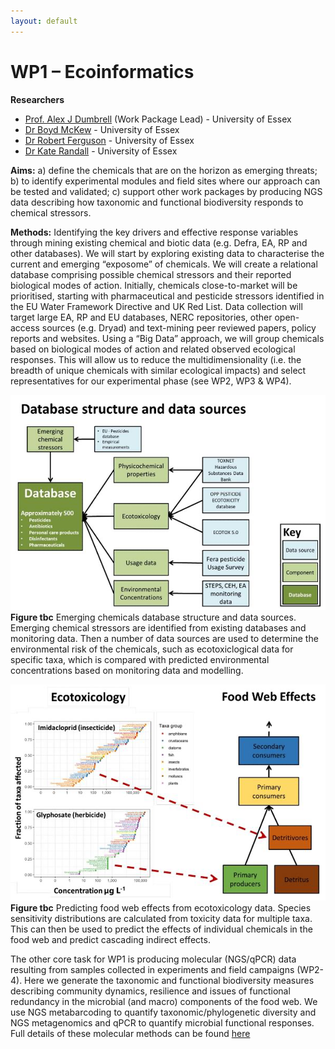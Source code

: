 ```yaml
---
layout: default
---
```


# WP1 – Ecoinformatics 

**Researchers**
+ [Prof. Alex J Dumbrell](https://www.essex.ac.uk/people/dumbr85003/alex-dumbrell) (Work Package Lead) - University of Essex
+ [Dr Boyd McKew](https://www.essex.ac.uk/people/mckew22805/boyd-mckew) - University of Essex
+ [Dr Robert Ferguson](https://www.essex.ac.uk/people/fergu10501/robert-ferguson) - University of Essex
+ [Dr Kate Randall](https://www.essex.ac.uk/people/randa81609/kate-randall) - University of Essex

**Aims:** a) define the chemicals that are on the horizon as emerging threats; b) to identify experimental modules and field sites where our approach can be tested and validated; c) support other work packages by producing NGS data describing how taxonomic and functional biodiversity responds to chemical stressors.

**Methods:** Identifying the key drivers and effective response variables through mining existing chemical and biotic data (e.g. Defra, EA, RP and other databases). We will start by exploring existing data to characterise the current and emerging “exposome” of chemicals. We will create a relational database comprising possible chemical stressors and their reported biological modes of action. Initially, chemicals close-to-market will be prioritised, starting with pharmaceutical and pesticide stressors identified in the EU Water Framework Directive and UK Red List. Data collection will target large EA, RP and EU databases, NERC repositories, other open-access sources (e.g. Dryad) and text-mining peer reviewed papers, policy reports and websites. Using a “Big Data” approach, we will group chemicals based on biological modes of action and related observed ecological responses. This will allow us to reduce the multidimensionality (i.e. the breadth of unique chemicals with similar ecological impacts) and select representatives for our experimental phase (see WP2, WP3 & WP4).

![](/assets/img/WP1Fig1_1.png)
**Figure tbc** Emerging chemicals database structure and data sources. Emerging chemical stressors are identified from existing databases and monitoring data. Then a number of data sources are used to determine the environmental risk of the chemicals, such as ecotoxiclogical data for specific taxa, which is compared with predicted environmental concentrations based on monitoring data and modelling.



![](/assets/img/WP1Fig2_1.png)
**Figure tbc** Predicting food web effects from ecotoxicology data. Species sensitivity distributions are calculated from toxicity data for multiple taxa. This can then be used to predict the effects of individual chemicals in the food web and predict cascading indirect effects.


The other core task for WP1 is producing molecular (NGS/qPCR) data resulting from samples collected in experiments and field campaigns (WP2-4). Here we generate the taxonomic and functional biodiversity measures describing community dynamics, resilience and issues of functional redundancy in the microbial (and macro) components of the food web. We use NGS metabarcoding to quantify taxonomic/phylogenetic diversity and NGS metagenomics and qPCR to quantify microbial functional responses. Full details of these molecular methods can be found [here](https://onlinelibrary.wiley.com/doi/full/10.1002/wat2.1280) 


